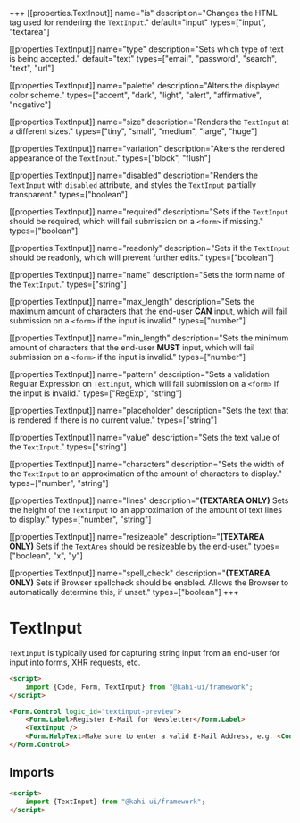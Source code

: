 +++
[[properties.TextInput]]
name="is"
description="Changes the HTML tag used for rendering the <code>TextInput</code>."
default="input"
types=["input", "textarea"]

[[properties.TextInput]]
name="type"
description="Sets which type of text is being accepted."
default="text"
types=["email", "password", "search", "text", "url"]

[[properties.TextInput]]
name="palette"
description="Alters the displayed color scheme."
types=["accent", "dark", "light", "alert", "affirmative", "negative"]

[[properties.TextInput]]
name="size"
description="Renders the <code>TextInput</code> at a different sizes."
types=["tiny", "small", "medium", "large", "huge"]

[[properties.TextInput]]
name="variation"
description="Alters the rendered appearance of the <code>TextInput</code>."
types=["block", "flush"]

[[properties.TextInput]]
name="disabled"
description="Renders the <code>TextInput</code> with <code>disabled</code> attribute, and styles the <code>TextInput</code> partially transparent."
types=["boolean"]

[[properties.TextInput]]
name="required"
description="Sets if the <code>TextInput</code> should be required, which will fail submission on a <code>&lt;form&gt;</code> if missing."
types=["boolean"]

[[properties.TextInput]]
name="readonly"
description="Sets if the <code>TextInput</code> should be readonly, which will prevent further edits."
types=["boolean"]

[[properties.TextInput]]
name="name"
description="Sets the form name of the <code>TextInput</code>."
types=["string"]

[[properties.TextInput]]
name="max_length"
description="Sets the maximum amount of characters that the end-user <strong>CAN</strong> input, which will fail submission on a <code>&lt;form&gt;</code> if the input is invalid."
types=["number"]

[[properties.TextInput]]
name="min_length"
description="Sets the minimum amount of characters that the end-user <strong>MUST</strong> input, which will fail submission on a <code>&lt;form&gt;</code> if the input is invalid."
types=["number"]

[[properties.TextInput]]
name="pattern"
description="Sets a validation Regular Expression on <code>TextInput</code>, which will fail submission on a <code>&lt;form&gt;</code> if the input is invalid."
types=["RegExp", "string"]

[[properties.TextInput]]
name="placeholder"
description="Sets the text that is rendered if there is no current value."
types=["string"]

[[properties.TextInput]]
name="value"
description="Sets the text value of the <code>TextInput</code>."
types=["string"]

[[properties.TextInput]]
name="characters"
description="Sets the width of the <code>TextInput</code> to an approximation of the amount of characters to display."
types=["number", "string"]

[[properties.TextInput]]
name="lines"
description="<strong>(TEXTAREA ONLY)</strong> Sets the height of the <code>TextInput</code> to an approximation of the amount of text lines to display."
types=["number", "string"]

[[properties.TextInput]]
name="resizeable"
description="<strong>(TEXTAREA ONLY)</strong> Sets if the <code>TextArea</code> should be resizeable by the end-user."
types=["boolean", "x", "y"]

[[properties.TextInput]]
name="spell_check"
description="<strong>(TEXTAREA ONLY)</strong> Sets if Browser spellcheck should be enabled. Allows the Browser to automatically determine this, if unset."
types=["boolean"]
+++

# TextInput

`TextInput` is typically used for capturing string input from an end-user for input into forms, XHR requests, etc.

<!-- prettier-ignore -->
```html repl TextInput Preview
<script>
    import {Code, Form, TextInput} from "@kahi-ui/framework";
</script>

<Form.Control logic_id="textinput-preview">
    <Form.Label>Register E-Mail for Newsletter</Form.Label>
    <TextInput />
    <Form.HelpText>Make sure to enter a valid E-Mail Address, e.g. <Code>sample@sample.org</Code></Form.HelpText>
</Form.Control>
```

## Imports

```html default TextInput Imports
<script>
    import {TextInput} from "@kahi-ui/framework";
</script>
```
